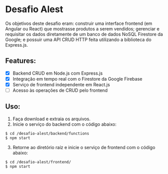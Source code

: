 # Desafio Alest
Os objetivos deste desafio eram: construir uma interface frontend (em Angular ou React) que mostrasse produtos a serem vendidos; gerenciar e requisitar os dados diretamente de um banco de dados NoSQL Firestore da Google; e possuir uma API CRUD HTTP feita utilizando a biblioteca do Express.js.

## Features:
- [x] Backend CRUD em Node.js com Express.js
- [x] Integração em tempo real com o Firestore da Google Firebase
- [x] Serviço de frontend independente em React.js
- [ ] Acesso às operações de CRUD pelo frontend

## Uso:
1. Faça download e extraia os arquivos.
2. Inicie o serviço do backend com o código abaixo:
```
$ cd /desafio-alest/backend/functions 
$ npm start
```
3. Retorne ao diretório raíz e inicie o serviço de frontend com o código abaixo:
```
$ cd /desafio-alest/frontend/
$ npm start
```
